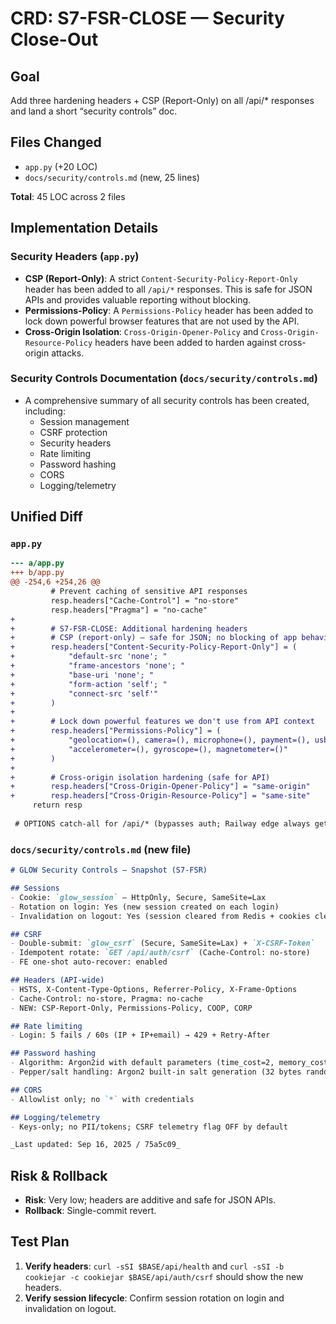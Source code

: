 # CRD: S7-FSR-CLOSE — Security Close-Out

## Goal
Add three hardening headers + CSP (Report-Only) on all /api/* responses and land a short “security controls” doc.

## Files Changed
- `app.py` (+20 LOC)
- `docs/security/controls.md` (new, 25 lines)

**Total**: 45 LOC across 2 files

## Implementation Details

### Security Headers (`app.py`)
- **CSP (Report-Only)**: A strict `Content-Security-Policy-Report-Only` header has been added to all `/api/*` responses. This is safe for JSON APIs and provides valuable reporting without blocking.
- **Permissions-Policy**: A `Permissions-Policy` header has been added to lock down powerful browser features that are not used by the API.
- **Cross-Origin Isolation**: `Cross-Origin-Opener-Policy` and `Cross-Origin-Resource-Policy` headers have been added to harden against cross-origin attacks.

### Security Controls Documentation (`docs/security/controls.md`)
- A comprehensive summary of all security controls has been created, including:
  - Session management
  - CSRF protection
  - Security headers
  - Rate limiting
  - Password hashing
  - CORS
  - Logging/telemetry

## Unified Diff

### `app.py`
```diff
--- a/app.py
+++ b/app.py
@@ -254,6 +254,26 @@
         # Prevent caching of sensitive API responses
         resp.headers["Cache-Control"] = "no-store"
         resp.headers["Pragma"] = "no-cache"
+        
+        # S7-FSR-CLOSE: Additional hardening headers
+        # CSP (report-only) – safe for JSON; no blocking of app behavior
+        resp.headers["Content-Security-Policy-Report-Only"] = (
+            "default-src 'none'; "
+            "frame-ancestors 'none'; "
+            "base-uri 'none'; "
+            "form-action 'self'; "
+            "connect-src 'self'"
+        )
+        
+        # Lock down powerful features we don't use from API context
+        resp.headers["Permissions-Policy"] = (
+            "geolocation=(), camera=(), microphone=(), payment=(), usb=(), "
+            "accelerometer=(), gyroscope=(), magnetometer=()"
+        )
+        
+        # Cross-origin isolation hardening (safe for API)
+        resp.headers["Cross-Origin-Opener-Policy"] = "same-origin"
+        resp.headers["Cross-Origin-Resource-Policy"] = "same-site"
     return resp
 
 # OPTIONS catch-all for /api/* (bypasses auth; Railway edge always gets a 204)

```

### `docs/security/controls.md` (new file)
```markdown
# GLOW Security Controls — Snapshot (S7-FSR)

## Sessions
- Cookie: `glow_session` — HttpOnly, Secure, SameSite=Lax
- Rotation on login: Yes (new session created on each login)
- Invalidation on logout: Yes (session cleared from Redis + cookies cleared)

## CSRF
- Double-submit: `glow_csrf` (Secure, SameSite=Lax) + `X-CSRF-Token`
- Idempotent rotate: `GET /api/auth/csrf` (Cache-Control: no-store)
- FE one-shot auto-recover: enabled

## Headers (API-wide)
- HSTS, X-Content-Type-Options, Referrer-Policy, X-Frame-Options
- Cache-Control: no-store, Pragma: no-cache
- NEW: CSP-Report-Only, Permissions-Policy, COOP, CORP

## Rate limiting
- Login: 5 fails / 60s (IP + IP+email) → 429 + Retry-After

## Password hashing
- Algorithm: Argon2id with default parameters (time_cost=2, memory_cost=102400, parallelism=8)
- Pepper/salt handling: Argon2 built-in salt generation (32 bytes random per hash)

## CORS
- Allowlist only; no `*` with credentials

## Logging/telemetry
- Keys-only; no PII/tokens; CSRF telemetry flag OFF by default

_Last updated: Sep 16, 2025 / 75a5c09_
```

## Risk & Rollback
- **Risk**: Very low; headers are additive and safe for JSON APIs.
- **Rollback**: Single-commit revert.

## Test Plan
1. **Verify headers**: `curl -sSI $BASE/api/health` and `curl -sSI -b cookiejar -c cookiejar $BASE/api/auth/csrf` should show the new headers.
2. **Verify session lifecycle**: Confirm session rotation on login and invalidation on logout.

